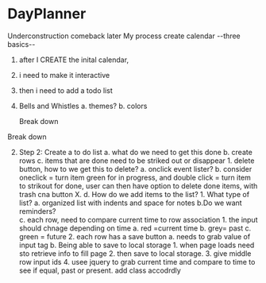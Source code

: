 # DayPlanner
Underconstruction comeback later
My process
create calendar
--three basics--
1. after I CREATE the inital calendar,
2. i need to make it interactive
3. then i need to add a todo list
4. Bells and Whistles
    a. themes? 
    b. colors
    
    Break down
<!-- 1. Step 1: creating a basic calendar frame. 
    1. Create the rows and columns
        a. What do we need in these rows and columns 
            1. Columns should have the days of the weeks
            2. each cell should be a number from 1-30/31 depending on the month in question. 
            3. The Top Column should display the current month.  -->
Break down
<!-- to dolist -->
2. Step 2: Create a to do list
    a. what do we need to get this done
    b. create rows
    c. items that are done need to be striked out or disappear
        1. delete button, how to we get this to delete?
           a. onclick event lister?
           b. consider oneclick = turn item green for in progress, and double click = turn item to strikout for done, user can then have option to delete done items, with trash cna button X.
    d. How do we add items to the list?
        1. What type of list? 
            a. organized list with indents and space for notes
            b.Do we want reminders?  
    c. each row, need to compare current time to row association 
        1. the input should chnage depending on time
            a. red =current time
            b. grey= past
            c. green = future
        2. each row has a save button
            a. needs to grab value of input tag
            b. Being able to save to local storage
                1. when page loads need sto retrieve info to fill page 
                2. then save to local storage. 
                3. give middle row input ids
                4. usee jquery to grab current time and compare to time to see if equal, past or present.
                    add class accodrdly
